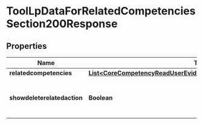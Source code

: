 

# ToolLpDataForRelatedCompetenciesSection200Response


## Properties

| Name | Type | Description | Notes |
|------------ | ------------- | ------------- | -------------|
|**relatedcompetencies** | [**List&lt;CoreCompetencyReadUserEvidence200ResponseCompetenciesInner&gt;**](CoreCompetencyReadUserEvidence200ResponseCompetenciesInner.md) |  |  |
|**showdeleterelatedaction** | **Boolean** | Whether to show the delete relation link or not |  |



